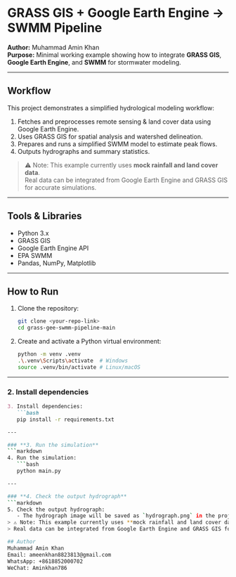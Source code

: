 # GRASS GIS + Google Earth Engine → SWMM Pipeline

**Author:** Muhammad Amin Khan  
**Purpose:** Minimal working example showing how to integrate **GRASS GIS**, **Google Earth Engine**, and **SWMM** for stormwater modeling.

---

## Workflow

This project demonstrates a simplified hydrological modeling workflow:

1. Fetches and preprocesses remote sensing & land cover data using Google Earth Engine.
2. Uses GRASS GIS for spatial analysis and watershed delineation.
3. Prepares and runs a simplified SWMM model to estimate peak flows.
4. Outputs hydrographs and summary statistics.

> ⚠️ Note: This example currently uses **mock rainfall and land cover data**.  
> Real data can be integrated from Google Earth Engine and GRASS GIS for accurate simulations.

---

## Tools & Libraries

- Python 3.x  
- GRASS GIS  
- Google Earth Engine API  
- EPA SWMM  
- Pandas, NumPy, Matplotlib  

---

## How to Run

1. Clone the repository:
   ```bash
   git clone <your-repo-link>
   cd grass-gee-swmm-pipeline-main
2. Create and activate a Python virtual environment:
   ```bash
   python -m venv .venv
   .\.venv\Scripts\activate  # Windows
   source .venv/bin/activate # Linux/macOS

---

### **2. Install dependencies**
```markdown
3. Install dependencies:
   ```bash
   pip install -r requirements.txt

---

### **3. Run the simulation**
```markdown
4. Run the simulation:
   ```bash
   python main.py

---

### **4. Check the output hydrograph**
```markdown
5. Check the output hydrograph:
   - The hydrograph image will be saved as `hydrograph.png` in the project folder.
> ⚠️ Note: This example currently uses **mock rainfall and land cover data**.  
> Real data can be integrated from Google Earth Engine and GRASS GIS for accurate simulations.

## Author
Muhammad Amin Khan  
Email: ameenkhan8823813@gmail.com  
WhatsApp: +8618852000702  
WeChat: Aminkhan786
